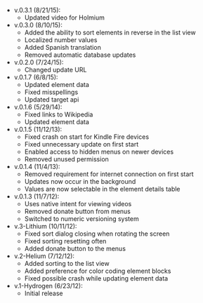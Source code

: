 ﻿- v.0.3.1 (8/21/15):
   * Updated video for Holmium
- v.0.3.0 (8/10/15):
   * Added the ability to sort elements in reverse in the list view
   * Localized number values
   * Added Spanish translation
   * Removed automatic database updates
- v.0.2.0 (7/24/15):
   * Changed update URL
- v.0.1.7 (6/8/15):
   * Updated element data
   * Fixed misspellings
   * Updated target api
- v.0.1.6 (5/29/14):
   * Fixed links to Wikipedia
   * Updated element data
- v.0.1.5 (11/12/13):
   * Fixed crash on start for Kindle Fire devices
   * Fixed unnecessary update on first start
   * Enabled access to hidden menus on newer devices
   * Removed unused permission
- v.0.1.4 (11/4/13):
   * Removed requirement for internet connection on first start
   * Updates now occur in the background
   * Values are now selectable in the element details table
- v.0.1.3 (11/7/12):
   * Uses native intent for viewing videos
   * Removed donate button from menus
   * Switched to numeric versioning system
- v.3-Lithium (10/11/12):
   * Fixed sort dialog closing when rotating the screen
   * Fixed sorting resetting often
   * Added donate button to the menus
- v.2-Helium (7/12/12):
   * Added sorting to the list view
   * Added preference for color coding element blocks
   * Fixed possible crash while updating element data
- v.1-Hydrogen (6/23/12):
   * Initial release